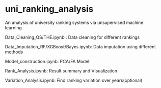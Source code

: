 # uni_ranking_analysis
An analysis of university ranking systems via unsupervised machine learning

Data_Cleaning_QS/THE.ipynb : Data cleaning for different rankings

Data_Imputation_RF/XGBoost/Bayes.ipynb: Data imputation using different methods

Model_construction.ipynb: PCA/FA Model

Rank_Analysis.ipynb: Result summary and Visualization

Variation_Analysis.ipynb: Find ranking variation over years(optional)
